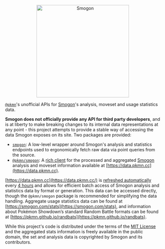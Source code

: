 <p align="center">
  <a href="https://www.smogon.com/">
    <img alt="Smogon" height="300" src="https://www.smogon.com/media/zracknel-beta.svg.m.1" />
  </a>
</p>

[`@pkmn`](https://pkmn.cc/@pkmn/)'s unofficial APIs for [Smogon](https://smogon.com)'s analysis,
moveset and usage statistics data.

**Smogon does not officially provide any API for third party developers**, and is at liberty to make
breaking changes to its internal data representations at any point - this project attempts to
provide a stable way of accessing the data Smogon exposes on its site. Two packages are provided:

- [`smogon`](https://github.com/pkmn/smogon/tree/main/smogon): A low-level wrapper around Smogon's
  analysis and statistics endpoints used to ergonomically fetch raw data via point queries from the
  source.
- [`@pkmn/smogon`](https://github.com/pkmn/smogon/tree/main/pkmn): A [rich
  client](https://en.wikipedia.org/wiki/Rich_client) for the processed and aggregated
  [Smogon](https://smogon.com) analysis and moveset information available at
  [https://data.pkmn.cc](https://data.pkmn.cc).

[https://data.pkmn.cc](https://data.pkmn.cc/) is [refreshed
automatically](https://simonwillison.net/2020/Oct/9/git-scraping/) every [4
hours](https://github.com/pkmn/smogon/tree/main/.github/workflows/update.yml) and allows for
efficient batch access of Smogon analysis and statistics data by format or generation. This data can
be accessed directly, though the `@pkmn/smogon` package is recommended for simplifying the data
handling.  Aggregate usage statistics data can be found at
[https://smogon.com/stats](https://smogon.com/stats), and information about Pokémon Showdown’s
standard Random Battle formats can be found at
[https://pkmn.github.io/randbats](https://pkmn.github.io/randbats).

While this project's code is distributed under the terms of the [MIT
License](https://github.com/pkmn/smogon/tree/main/LICENSE) and the aggregated stats information is
freely available in the public domain, the set and analysis data is copyrighted by Smogon and its
contributors.
